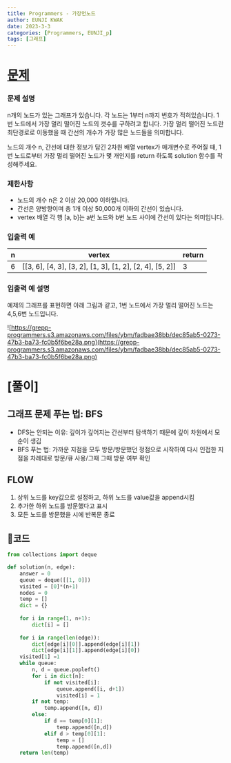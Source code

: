 ```yaml
---
title: Programmers - 가장먼노드
author: EUNJI KWAK
date: 2023-3-3
categories: [Programmers, EUNJI_p]
tags: [그래프]
---
```


# [문제](https://school.programmers.co.kr/learn/courses/30/lessons/49189)

### **문제 설명**

n개의 노드가 있는 그래프가 있습니다. 각 노드는 1부터 n까지 번호가 적혀있습니다. 1번 노드에서 가장 멀리 떨어진 노드의 갯수를 구하려고 합니다. 가장 멀리 떨어진 노드란 최단경로로 이동했을 때 간선의 개수가 가장 많은 노드들을 의미합니다.

노드의 개수 n, 간선에 대한 정보가 담긴 2차원 배열 vertex가 매개변수로 주어질 때, 1번 노드로부터 가장 멀리 떨어진 노드가 몇 개인지를 return 하도록 solution 함수를 작성해주세요.

### 제한사항

- 노드의 개수 n은 2 이상 20,000 이하입니다.
- 간선은 양방향이며 총 1개 이상 50,000개 이하의 간선이 있습니다.
- vertex 배열 각 행 [a, b]는 a번 노드와 b번 노드 사이에 간선이 있다는 의미입니다.

### 입출력 예

| n | vertex | return |
| --- | --- | --- |
| 6 | [[3, 6], [4, 3], [3, 2], [1, 3], [1, 2], [2, 4], [5, 2]] | 3 |

### 입출력 예 설명

예제의 그래프를 표현하면 아래 그림과 같고, 1번 노드에서 가장 멀리 떨어진 노드는 4,5,6번 노드입니다.

![https://grepp-programmers.s3.amazonaws.com/files/ybm/fadbae38bb/dec85ab5-0273-47b3-ba73-fc0b5f6be28a.png](https://grepp-programmers.s3.amazonaws.com/files/ybm/fadbae38bb/dec85ab5-0273-47b3-ba73-fc0b5f6be28a.png)

# [풀이]

## 그래프 문제 푸는 법: BFS

- DFS는 안되는 이유: 깊이가 깊어지는 간선부터 탐색하기 때문에 깊이 차원에서 모순이 생김
- BFS 푸는 법: 가까운 지점을 모두 방문/방문했던 정점으로 시작하여 다시 인접한 지점을 차례대로 방문/큐 사용/그때 그때 방문 여부 확인

## FLOW

1. 상위 노드를 key값으로 설정하고, 하위 노드를 value값을 append시킴
2. 추가한 하위 노드를 방문했다고 표시
3. 모든 노드를 방문했을 시에 반복문 종료

## 📌코드

```python
from collections import deque

def solution(n, edge):
    answer = 0
    queue = deque([[1, 0]])
    visited = [0]*(n+1)
    nodes = 0
    temp = []
    dict = {}
    
    for i in range(1, n+1):
        dict[i] = []
        
    for i in range(len(edge)):
        dict[edge[i][0]].append(edge[i][1])
        dict[edge[i][1]].append(edge[i][0])
    visited[1] =1
    while queue:
        n, d = queue.popleft()
        for i in dict[n]:
            if not visited[i]:
                queue.append([i, d+1])
                visited[i] = 1
        if not temp:
            temp.append([n, d])
        else:
            if d == temp[0][1]:
                temp.append([n,d])
            elif d > temp[0][1]:
                temp = []
                temp.append([n,d])        
    return len(temp)
```
